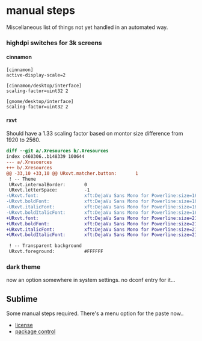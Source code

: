 # manual steps
Miscellaneous list of things not yet handled in an automated way.

### highdpi switches for 3k screens
#### cinnamon

```aconf
[cinnamon]
active-display-scale=2

[cinnamon/desktop/interface]
scaling-factor=uint32 2

[gnome/desktop/interface]
scaling-factor=uint32 2
```

#### rxvt
Should have a 1.33 scaling factor based on montor size difference from 1920 to 2560.

```diff
diff --git a/.Xresources b/.Xresources
index c460306..b148339 100644
--- a/.Xresources
+++ b/.Xresources
@@ -33,10 +33,10 @@ URxvt.matcher.button:       1
 ! -- Theme
 URxvt.internalBorder:       0
 URxvt.letterSpace:          -1
-URxvt.font:                 xft:DejaVu Sans Mono for Powerline:size=16:Regular
-URxvt.boldFont:             xft:DejaVu Sans Mono for Powerline:size=16:Bold
-URxvt.italicFont:           xft:DejaVu Sans Mono for Powerline:size=16:Italic
-URxvt.boldItalicFont:       xft:DejaVu Sans Mono for Powerline:size=16:Bold:Italic
+URxvt.font:                 xft:DejaVu Sans Mono for Powerline:size=21:Regular
+URxvt.boldFont:             xft:DejaVu Sans Mono for Powerline:size=21:Bold
+URxvt.italicFont:           xft:DejaVu Sans Mono for Powerline:size=21:Italic
+URxvt.boldItalicFont:       xft:DejaVu Sans Mono for Powerline:size=21:Bold:Italic

 ! -- Transparent background
 URxvt.foreground:           #FFFFFF
```

### dark theme
now an option somewhere in system settings. no dconf entry for it...

## Sublime
Some manual steps required. There's a menu option for the paste now..

- [license](https://mail.google.com/mail/u/0/#search/sublime+license/13a942d72a211e81)
- [package control](https://packagecontrol.io/installation)
